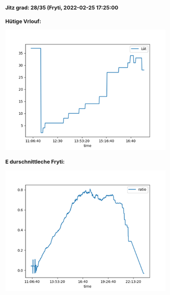 ### Jitz grad: 28/35 (Fryti, 2022-02-25 17:25:00

### Hütige Vrlouf:
![Graph](Today.png)

### E durschnittleche Fryti:
![Graph](Fryti.png)